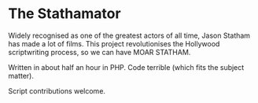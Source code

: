 The Stathamator
===============

Widely recognised as one of the greatest actors of all time, Jason Statham has made a lot of films. This project revolutionises the Hollywood scriptwriting process, so we can have MOAR STATHAM.

Written in about half an hour in PHP. Code terrible (which fits the subject matter).

Script contributions welcome.
